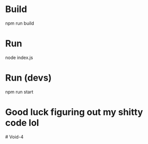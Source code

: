 # Build 
npm run build 

# Run 
node index.js 

# Run (devs)
npm run start

# Good luck figuring out my shitty code lol
#   V o i d - 4  
 